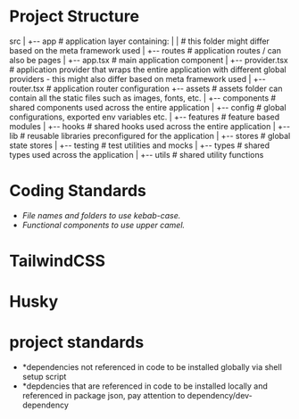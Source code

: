 # **Project Structure**

src
|
+-- app # application layer containing:
| | # this folder might differ based on the meta framework used
| +-- routes # application routes / can also be pages
| +-- app.tsx # main application component
| +-- provider.tsx # application provider that wraps the entire application with different global providers - this might also differ based on meta framework used
| +-- router.tsx # application router configuration
+-- assets # assets folder can contain all the static files such as images, fonts, etc.
|
+-- components # shared components used across the entire application
|
+-- config # global configurations, exported env variables etc.
|
+-- features # feature based modules
|
+-- hooks # shared hooks used across the entire application
|
+-- lib # reusable libraries preconfigured for the application
|
+-- stores # global state stores
|
+-- testing # test utilities and mocks
|
+-- types # shared types used across the application
|
+-- utils # shared utility functions

# **Coding Standards**

- _File names and folders to use kebab-case._
- _Functional components to use upper camel._

# **TailwindCSS**

# **Husky**

# **project standards**

- \*dependencies not referenced in code to be installed globally via shell setup script
- \*depdencies that are referenced in code to be installed locally and referenced in package json, pay attention to dependency/dev-dependency
